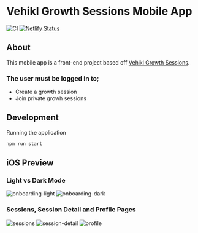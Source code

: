 # Vehikl Growth Sessions Mobile App

![CI](https://github.com/tbauman88/nestjs-testing/workflows/CI/badge.svg)
[![Netlify Status](https://api.netlify.com/api/v1/badges/ab0e2949-4813-4d8c-b89c-04c36ea9976b/deploy-status)](https://app.netlify.com/sites/vehikl-growth/deploys)


## About

This mobile app is a front-end project based off [Vehikl Growth Sessions](https://github.com/vehikl/vehikl-growth-sessions).

### The user must be logged in to;
 - Create a growth session
 - Join private growh sessions

## Development

Running the application

```bash
npm run start
```

## iOS Preview

### Light vs Dark Mode
![onboarding-light](./assets/onboarding-light.png "Onboarding Light") ![onboarding-dark](./assets/onboarding-dark.png "Onboarding Dark")

### Sessions, Session Detail and Profile Pages
![sessions](./assets/sessions.png "Sessions") ![session-detail](./assets/session-detail.png "Session Detail")
![profile](./assets/profile.png "Profile")
